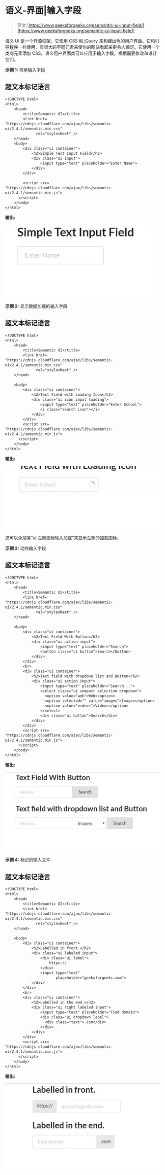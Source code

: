 # 语义-界面|输入字段

> 原文:[https://www.geeksforgeeks.org/semantic-ui-input-field/](https://www.geeksforgeeks.org/semantic-ui-input-field/)

语义 UI 是一个开源框架，它使用 CSS 和 jQuery 来构建出色的用户界面。它和引导程序一样使用，有很大的不同元素来使你的网站看起来更令人惊讶。它使用一个类向元素添加 CSS。语义用户界面类可以应用于输入字段，根据需要修改和设计它们。

**示例 1:** 简单输入字段

## 超文本标记语言

```
<!DOCTYPE html>
<html>
    <head>
        <title>Semantic UI</title>
        <link href=
"https://cdnjs.cloudflare.com/ajax/libs/semantic-ui/2.4.1/semantic.min.css"
              rel="stylesheet" />
    </head>
    <body>
        <div class="ui container">
            <h2>Simple Text Input Field</h2>
            <div class="ui input">
                <input type="text" placeholder="Enter Name">
            </div>
        </div>

        <script src=
"https://cdnjs.cloudflare.com/ajax/libs/semantic-ui/2.4.1/semantic.min.js">
      </script>
    </body>
</html>
```

**输出:**

![](img/6b541a880d095ba81052dad83308f8e7.png)

**示例 2:** 显示数据加载的输入字段

## 超文本标记语言

```
<!DOCTYPE html>
<html>
    <head>
        <title>Semantic UI</title>
        <link href=
"https://cdnjs.cloudflare.com/ajax/libs/semantic-ui/2.4.1/semantic.min.css"
              rel="stylesheet" />
    </head>

    <body>
        <div class="ui container">
            <h2>Text Field with Loading Icon</h2>
            <div class="ui icon input loading">
                <input type="text" placeholder="Enter School">
                <i class="search icon"></i>
            </div>
        </div>
        <script src=
"https://cdnjs.cloudflare.com/ajax/libs/semantic-ui/2.4.1/semantic.min.js">
      </script>
    </body>
</html>
```

**输出:**

![](img/624cc461af87571840747e6c762a6583.png)

您可以添加类“ui 左侧图标输入加载”来显示左侧的加载图标。

**示例 3:** 动作输入字段

## 超文本标记语言

```
<!DOCTYPE html>
<html>
    <head>
        <title>Semantic UI</title>
        <link href=
"https://cdnjs.cloudflare.com/ajax/libs/semantic-ui/2.4.1/semantic.min.css"
              rel="stylesheet" />
    </head>

    <body>
        <div class="ui container">
            <h2>Text Field With Button</h2>
            <div class="ui action input">
                <input type="text" placeholder="Search">
                <button class="ui button">Search</button>
            </div>
        </div>
        <br>
        <div class="ui container">
            <h2>Text field with dropdown list and Button</h2>
            <div class="ui action input">
                <input type="text" placeholder="Search...">
                <select class="ui compact selection dropdown">
                  <option value="web">Web</option>
                  <option selected="" value="images">Images</option>
                  <option value="videos">Videos</option>
                </select>
                <div class="ui button">Search</div>
            </div>
        </div>
        <script src=
"https://cdnjs.cloudflare.com/ajax/libs/semantic-ui/2.4.1/semantic.min.js">
      </script>
    </body>
</html>
```

**输出:**

![](img/f3a79f34d5cbc1211faedd2d70fe1c0b.png)

**示例 4:** 标记的输入文件

## 超文本标记语言

```
<!DOCTYPE html>
<html>
    <head>
        <title>Semantic UI</title>
        <link href=
"https://cdnjs.cloudflare.com/ajax/libs/semantic-ui/2.4.1/semantic.min.css"
              rel="stylesheet" />
    </head>

    <body>
        <div class="ui container">
            <h2>Labelled in front.</h2>
            <div class="ui labeled input">
                <div class="ui label">
                    https://
                </div>
                <input type="text" 
                       placeholder="geeksforgeeks.com">
            </div>
        </div>
        <br>
        <div class="ui container">
            <h2>Labelled in the end.</h2>
            <div class="ui right labeled input">
                <input type="text" placeholder="Find domain">
                <div class="ui dropdown label">
                  <div class="text">.com</div>
                </div>
            </div>
        </div>
        <script src=
"https://cdnjs.cloudflare.com/ajax/libs/semantic-ui/2.4.1/semantic.min.js">
      </script>
    </body>
</html>
```

**输出:**

![](img/435dad15289eb286e4a7bc0399c7085f.png)